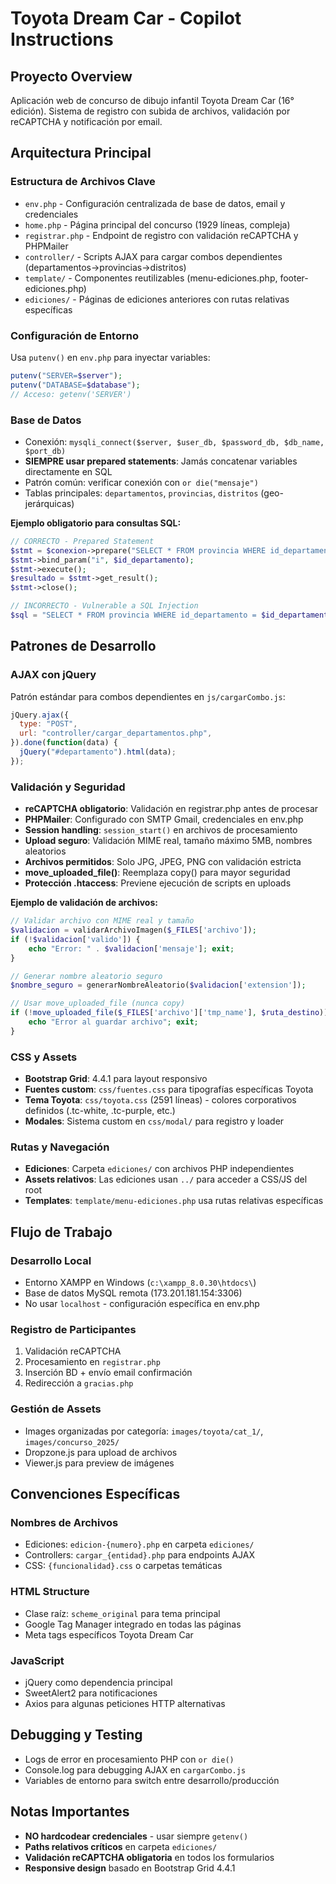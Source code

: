 # Toyota Dream Car - Copilot Instructions

## Proyecto Overview

Aplicación web de concurso de dibujo infantil Toyota Dream Car (16° edición). Sistema de registro con subida de archivos, validación por reCAPTCHA y notificación por email.

## Arquitectura Principal

### Estructura de Archivos Clave

- `env.php` - Configuración centralizada de base de datos, email y credenciales
- `home.php` - Página principal del concurso (1929 líneas, compleja)
- `registrar.php` - Endpoint de registro con validación reCAPTCHA y PHPMailer
- `controller/` - Scripts AJAX para cargar combos dependientes (departamentos→provincias→distritos)
- `template/` - Componentes reutilizables (menu-ediciones.php, footer-ediciones.php)
- `ediciones/` - Páginas de ediciones anteriores con rutas relativas específicas

### Configuración de Entorno

Usa `putenv()` en `env.php` para inyectar variables:

```php
putenv("SERVER=$server");
putenv("DATABASE=$database");
// Acceso: getenv('SERVER')
```

### Base de Datos

- Conexión: `mysqli_connect($server, $user_db, $password_db, $db_name, $port_db)`
- **SIEMPRE usar prepared statements**: Jamás concatenar variables directamente en SQL
- Patrón común: verificar conexión con `or die("mensaje")`
- Tablas principales: `departamentos`, `provincias`, `distritos` (geo-jerárquicas)

**Ejemplo obligatorio para consultas SQL:**

```php
// CORRECTO - Prepared Statement
$stmt = $conexion->prepare("SELECT * FROM provincia WHERE id_departamento = ?");
$stmt->bind_param("i", $id_departamento);
$stmt->execute();
$resultado = $stmt->get_result();
$stmt->close();

// INCORRECTO - Vulnerable a SQL Injection
$sql = "SELECT * FROM provincia WHERE id_departamento = $id_departamento";
```

## Patrones de Desarrollo

### AJAX con jQuery

Patrón estándar para combos dependientes en `js/cargarCombo.js`:

```javascript
jQuery.ajax({
  type: "POST",
  url: "controller/cargar_departamentos.php",
}).done(function(data) {
  jQuery("#departamento").html(data);
});
```

### Validación y Seguridad

- **reCAPTCHA obligatorio**: Validación en registrar.php antes de procesar
- **PHPMailer**: Configurado con SMTP Gmail, credenciales en env.php
- **Session handling**: `session_start()` en archivos de procesamiento
- **Upload seguro**: Validación MIME real, tamaño máximo 5MB, nombres aleatorios
- **Archivos permitidos**: Solo JPG, JPEG, PNG con validación estricta
- **move_uploaded_file()**: Reemplaza copy() para mayor seguridad
- **Protección .htaccess**: Previene ejecución de scripts en uploads

**Ejemplo de validación de archivos:**

```php
// Validar archivo con MIME real y tamaño
$validacion = validarArchivoImagen($_FILES['archivo']);
if (!$validacion['valido']) {
    echo "Error: " . $validacion['mensaje']; exit;
}

// Generar nombre aleatorio seguro
$nombre_seguro = generarNombreAleatorio($validacion['extension']);

// Usar move_uploaded_file (nunca copy)
if (!move_uploaded_file($_FILES['archivo']['tmp_name'], $ruta_destino)) {
    echo "Error al guardar archivo"; exit;
}
```

### CSS y Assets

- **Bootstrap Grid**: 4.4.1 para layout responsivo
- **Fuentes custom**: `css/fuentes.css` para tipografías específicas Toyota
- **Tema Toyota**: `css/toyota.css` (2591 líneas) - colores corporativos definidos (.tc-white, .tc-purple, etc.)
- **Modales**: Sistema custom en `css/modal/` para registro y loader

### Rutas y Navegación

- **Ediciones**: Carpeta `ediciones/` con archivos PHP independientes
- **Assets relativos**: Las ediciones usan `../` para acceder a CSS/JS del root
- **Templates**: `template/menu-ediciones.php` usa rutas relativas específicas

## Flujo de Trabajo

### Desarrollo Local

- Entorno XAMPP en Windows (`c:\xampp_8.0.30\htdocs\`)
- Base de datos MySQL remota (173.201.181.154:3306)
- No usar `localhost` - configuración específica en env.php

### Registro de Participantes

1. Validación reCAPTCHA
2. Procesamiento en `registrar.php`
3. Inserción BD + envío email confirmación
4. Redirección a `gracias.php`

### Gestión de Assets

- Images organizadas por categoría: `images/toyota/cat_1/`, `images/concurso_2025/`
- Dropzone.js para upload de archivos
- Viewer.js para preview de imágenes

## Convenciones Específicas

### Nombres de Archivos

- Ediciones: `edicion-{numero}.php` en carpeta `ediciones/`
- Controllers: `cargar_{entidad}.php` para endpoints AJAX
- CSS: `{funcionalidad}.css` o carpetas temáticas

### HTML Structure

- Clase raíz: `scheme_original` para tema principal
- Google Tag Manager integrado en todas las páginas
- Meta tags específicos Toyota Dream Car

### JavaScript

- jQuery como dependencia principal
- SweetAlert2 para notificaciones
- Axios para algunas peticiones HTTP alternativas

## Debugging y Testing

- Logs de error en procesamiento PHP con `or die()`
- Console.log para debugging AJAX en `cargarCombo.js`
- Variables de entorno para switch entre desarrollo/producción

## Notas Importantes

- **NO hardcodear credenciales** - usar siempre `getenv()`
- **Paths relativos críticos** en carpeta `ediciones/`
- **Validación reCAPTCHA obligatoria** en todos los formularios
- **Responsive design** basado en Bootstrap Grid 4.4.1
